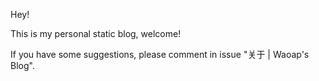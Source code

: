 Hey!

This is my personal static blog, welcome!

If you have some suggestions, please comment in issue "关于 | Waoap's Blog".